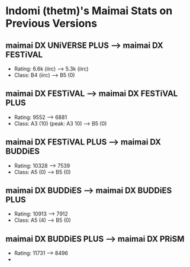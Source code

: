 # Indomi (thetm)'s Maimai Stats on Previous Versions

## maimai DX UNiVERSE PLUS --> maimai DX FESTiVAL
- Rating: 6.6k (iirc) --> 5.3k (iirc)
- Class: B4 (iirc) --> B5 (0)

## maimai DX FESTiVAL --> maimai DX FESTiVAL PLUS
- Rating: 9552 --> 6881
- Class: A3 (10) (peak: A3 10) --> B5 (0)

## maimai DX FESTiVAL PLUS --> maimai DX BUDDiES
- Rating: 10328 --> 7539
- Class: A5 (0) --> B5 (0)

## maimai DX BUDDiES --> maimai DX BUDDiES PLUS

- Rating: 10913 --> 7912
- Class: A5 (4) --> B5 (0)

## maimai DX BUDDiES PLUS --> maimai DX PRiSM

- Rating: 11731 --> 8496
- 

